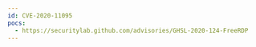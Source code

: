 ```yaml
---
id: CVE-2020-11095
pocs:
  - https://securitylab.github.com/advisories/GHSL-2020-124-FreeRDP
---
```

